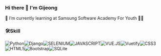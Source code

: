 ### Hi there 👋 I'm Gijeong
🌱 I’m currently learning at Samsung Software Academy For Youth
👨‍🎓 

### 🛠Skill
![Python](https://img.shields.io/badge/Python-3776AB.svg?&style=for-the-badge&logo=python&logoColor=white)![Django](https://img.shields.io/badge/Django-092E20.svg?&style=for-the-badge&logo=Django&logoColor=White)![SELENIUM](https://img.shields.io/badge/Selenium-43B02A.svg?&style=for-the-badge&logo=Selenium&logoColor=white)![JAVASCRIPT](https://img.shields.io/badge/javascript-F7DF1E.svg?&style=for-the-badge&logo=Javascript&logoColor=white)![VUE.JS](https://img.shields.io/badge/Vue.js-4FC08D.svg?&style=for-the-badge&logo=Vue.js&logoColor=white)![Vuetify](https://img.shields.io/badge/vuetify-1867C0.svg?&style=for-the-badge&logo=vuetify&logoColor=white)![CSS3](https://img.shields.io/badge/CSS3-1572B6.svg?&style=for-the-badge&logo=CSS3&logoColor=white)![HTML5](https://img.shields.io/badge/html5-E34F26.svg?&style=for-the-badge&logo=html5&logoColor=white)![Bootstrap](https://img.shields.io/badge/bootstrap-7952B3.svg?&style=for-the-badge&logo=bootstrap&logoColor=white)![SQLite](https://img.shields.io/badge/sqlite-003B57.svg?&style=for-the-badge&logo=sqlite&logoColor=white) 
